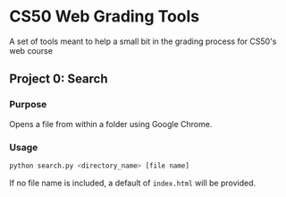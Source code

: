# CS50 Web Grading Tools

A set of tools meant to help a small bit in the grading process for CS50's web course

## Project 0: Search

### Purpose

Opens a file from within a folder using Google Chrome.

### Usage

```bash
python search.py <directory_name> [file name]
```

If no file name is included, a default of `index.html` will be provided.
